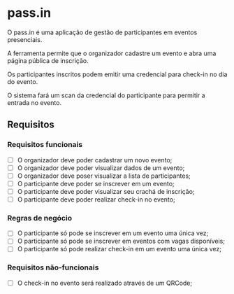# pass.in

O pass.in é uma aplicação de gestão de participantes em eventos presenciais.

A ferramenta permite que o organizador cadastre um evento e abra uma página pública de inscrição.

Os participantes inscritos podem emitir uma credencial para check-in no dia do evento.

O sistema fará um scan da credencial do participante para permitir a entrada no evento.

## Requisitos

### Requisitos funcionais

   - [ ] O organizador deve poder cadastrar um novo evento;
   - [ ] O organizador deve poder visualizar dados de um evento;
   - [ ] O organizador deve poser visualizar a lista de participantes;
   - [ ] O participante deve poder se inscrever em um evento;
   - [ ] O participante deve poder visualizar seu crachá de inscrição;
   - [ ] O participante deve poder realizar check-in no evento;

### Regras de negócio

   - [ ] O participante só pode se inscrever em um evento uma única vez;
   - [ ] O participante só pode se inscrever em eventos com vagas disponíveis;
   - [ ] O participante só pode realizar check-in em um evento uma única vez;

### Requisitos não-funcionais

   - [ ] O check-in no evento será realizado através de um QRCode;

